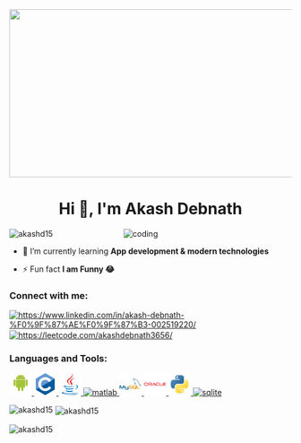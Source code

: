 <img align="top" height="300" width = "900"  src = "https://repository-images.githubusercontent.com/588181932/e36ec678-7984-4cdd-8e4c-a3932772ff8e">
<h1 align="center">Hi 👋, I'm Akash Debnath</h1>
<img align="right" alt="coding" width="300" src="https://camo.githubusercontent.com/5ddf73ad3a205111cf8c686f687fc216c2946a75005718c8da5b837ad9de78c9/68747470733a2f2f7468756d62732e6766796361742e636f6d2f4576696c4e657874446576696c666973682d736d616c6c2e676966">
<p align="left"> <img src="https://komarev.com/ghpvc/?username=akashd15&label=Profile%20views&color=0e75b6&style=flat" alt="akashd15" /> </p>

- 🌱 I’m currently learning **App development & modern technologies**

- ⚡ Fun fact **I am Funny 😂**

<h3 align="left">Connect with me:</h3>
<p align="left">
<a href="https://www.linkedin.com/in/akash-debnath-%F0%9F%87%AE%F0%9F%87%B3-002519220/" target="blank"><img align="center" src="https://raw.githubusercontent.com/rahuldkjain/github-profile-readme-generator/master/src/images/icons/Social/linked-in-alt.svg" alt="https://www.linkedin.com/in/akash-debnath-%F0%9F%87%AE%F0%9F%87%B3-002519220/" height="30" width="40" /></a>
<a href="https://leetcode.com/akashdebnath3656/" target="blank"><img align="center" src="https://raw.githubusercontent.com/rahuldkjain/github-profile-readme-generator/master/src/images/icons/Social/leet-code.svg" alt="https://leetcode.com/akashdebnath3656/" height="30" width="40" /></a>
</p>

<h3 align="left">Languages and Tools:</h3>
<p align="left"> <a href="https://developer.android.com" target="_blank" rel="noreferrer"> <img src="https://raw.githubusercontent.com/devicons/devicon/master/icons/android/android-original-wordmark.svg" alt="android" width="40" height="40"/> </a> <a href="https://www.cprogramming.com/" target="_blank" rel="noreferrer"> <img src="https://raw.githubusercontent.com/devicons/devicon/master/icons/c/c-original.svg" alt="c" width="40" height="40"/> </a> <a href="https://www.java.com" target="_blank" rel="noreferrer"> <img src="https://raw.githubusercontent.com/devicons/devicon/master/icons/java/java-original.svg" alt="java" width="40" height="40"/> </a> <a href="https://www.mathworks.com/" target="_blank" rel="noreferrer"> <img src="https://upload.wikimedia.org/wikipedia/commons/2/21/Matlab_Logo.png" alt="matlab" width="40" height="40"/> </a> <a href="https://www.mysql.com/" target="_blank" rel="noreferrer"> <img src="https://raw.githubusercontent.com/devicons/devicon/master/icons/mysql/mysql-original-wordmark.svg" alt="mysql" width="40" height="40"/> </a> <a href="https://www.oracle.com/" target="_blank" rel="noreferrer"> <img src="https://raw.githubusercontent.com/devicons/devicon/master/icons/oracle/oracle-original.svg" alt="oracle" width="40" height="40"/> </a> <a href="https://www.python.org" target="_blank" rel="noreferrer"> <img src="https://raw.githubusercontent.com/devicons/devicon/master/icons/python/python-original.svg" alt="python" width="40" height="40"/> </a> <a href="https://www.sqlite.org/" target="_blank" rel="noreferrer"> <img src="https://www.vectorlogo.zone/logos/sqlite/sqlite-icon.svg" alt="sqlite" width="40" height="40"/> </a> </p>

<p><img align="left" src="https://github-readme-stats.vercel.app/api/top-langs?username=akashd15&show_icons=true&locale=en&layout=compact" alt="akashd15" /></p>

<p>&nbsp;<img align="center" src="https://github-readme-stats.vercel.app/api?username=akashd15&show_icons=true&locale=en" alt="akashd15" /></p>

<p><img align="center" src="https://github-readme-streak-stats.herokuapp.com/?user=akashd15&" alt="akashd15" /></p>
